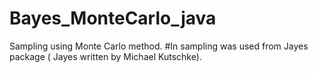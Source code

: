 # Bayes_MonteCarlo_java
Sampling using Monte Carlo method.
#In sampling was used from Jayes package ( Jayes written by Michael Kutschke).


